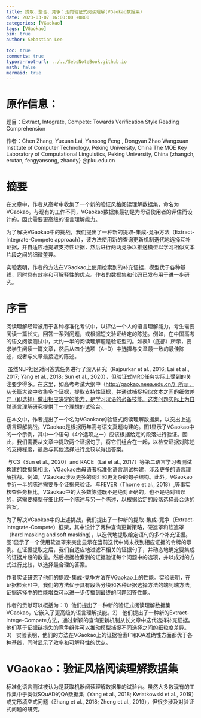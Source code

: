 ```yaml
---
title: 提取、整合、竞争：走向验证式阅读理解(VGaokao数据集)
date: 2023-03-07 16:00:00 +0800
categories: [VGaokao]
tags: [VGaokao]
pin: true
author: Sebastian Lee

toc: true
comments: true
typora-root-url: ../../SebsNoteBook.github.io
math: false
mermaid: true
---
```


# 原作信息：

题目：Extract, Integrate, Compete: Towards Verification Style Reading Comprehension

作者：Chen Zhang, Yuxuan Lai, Yansong Feng , Dongyan Zhao
Wangxuan Institute of Computer Technology, Peking University, China
The MOE Key Laboratory of Computational Linguistics, Peking University, China
{zhangch, erutan, fengyansong, zhaody} @pku.edu.cn

# 摘要

​		在文章中，作者从高考中收集了一个新的验证风格阅读理解数据集，命名为VGaokao。与现有的工作不同，VGaokao数据集最初是为母语使用者的评估而设计的，因此需要更高级的语言理解能力。

​		为了解决VGaokao中的挑战，我们提出了一种新的提取-集成-竞争方法（Extract-Integrate-Compete approach），该方法使用新的查询更新机制迭代地选择互补证据，并自适应地提取支持性证据，然后进行两两竞争以推送模型以学习相似文本片段之间的细微差异。

​		实验表明，作者的方法在VGaokao上使用检索到的补充证据，模型优于各种基线，同时具有效率和可解释性的优点。作者的数据集和代码已发布用于进一步研究。

# 序言

​		阅读理解经常被用于各种标准化考试中，以评估一个人的语言理解能力，考生需要阅读一篇长文，回答一系列问题，或根据短文验证给定的陈述。例如，在中国高考的语文阅读测试中，大约一半的阅读理解题是验证型的。如表1（底部）所示，要求学生阅读一篇文章，然后从四个选项（A~D）中选择与文章最一致的最佳陈述，或者与文章最接近的陈述。

​		虽然NLP社区对问答式任务进行了深入研究（Rajpurkar et al., 2016; Lai et al., 2017; Yang et al., 2018; Sun et al., 2020），但验证式MRC任务实际上受到的关注要少得多。在这里，如高考考试大纲中（http://gaokao.neea.edu.cn/）所示，从长篇大论中收集多个证据，提取支持性证据，并通过捕捉相似文本之间的细微差异（即选择）做出相应决定的能力，是学习汉语的必备技能。这类问题实际上为自然语言理解研究提供了一个理想的试验台。

​		在本文中，作者提出了一个名为VGaokao的验证式阅读理解数据集，以突出上述语言理解挑战。VGaokao是根据历年高考语文真题构建的。图1显示了VGaokao中的一个示例，其中一个语句（4个选项之一）应该根据给定的段落进行验证。因此，我们需要从文章中提取两个证据句子，将它们组合在一起，以检查证据对陈述的支持程度，最后与其他选择进行比较以得出答案。

​		与C3（Sun et al., 2020）and RACE（Lai et al., 2017）等第二语言学习者测试构建的数据集相比，VGaokao由母语者标准化语言测试构建，涉及更多的语言理解挑战。例如，VGaokao涉及更多的词汇和更复杂的句子结构。此外，VGaokao中近一半的陈述需要多个证据来验证。与FEVER（Thorne et al., 2018）,等事实核查任务相比，VGaokao中的大多数陈述既不是绝对正确的，也不是绝对错误的，这需要模型仔细比较一个陈述与另一个陈述，以根据给定的段落选择最合适的答案。

​		为了解决VGaokao中的上述挑战，我们提出了一种新的提取-集成-竞争（Extract-Integrate-Compete）框架，其中设计了两种查询更新策略，硬遮罩和软遮罩（hard masking and soft masking），以迭代地提取给定语句的多个补充证据。图1显示了一个使用软遮罩来突出显示在当前迭代中尚未找到相应证据的令牌的示例。在证据提取之后，我们自适应地过滤不相关的证据句子，并动态地确定要集成的证据片段的数量。然后根据检索到的证据验证每个问题中的选项，并以成对的方式进行比较，以选择最合理的答案。

​		作者实证研究了他们的提取-集成-竞争方法在VGaokao上的性能。实验表明，在证据检索F1中，我们的方法优于具有段落分块和各种证据选择方法的端到端方法。证据选择中的性能增益可以进一步传播到最终的问题回答性能。

​		作者的贡献可以概括为：1）他们提出了一种新的验证式阅读理解数据集VGaokao，它嵌入了更高级的语言理解技能。2） 他们提出了一种新的Extract-Intege-Compete方法，通过新颖的查询更新机制从长文章中迭代选择补充证据。他们基于证据链损失的竞争组件可以推动模型捕捉不同选择之间的细粒度差异。3） 实验表明，他们的方法在VGaokao上的证据检索F1和QA准确性方面都优于各种基线，同时显示了效率和可解释性的优点。

# VGaokao：验证风格阅读理解数据集

​	标准化语言测试被认为是获取机器阅读理解数据集的试验台。虽然大多数现有的工作集中于类似SQuAD的QA数据集（Yang et al., 2018; Kwiatkowski et al., 2019）或完形填空式问题（Zhang et al., 2018; Zheng et al., 2019），但很少涉及对验证式问题的研究。
